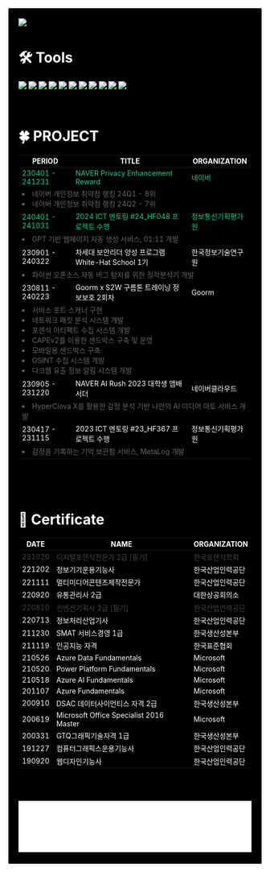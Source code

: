<div style="background-color: black; color: white; padding: 20px;">
<img src="https://capsule-render.vercel.app/api?type=waving&color=000&height=600&section=header&text=L%20U%20X&fontSize=200&fontAlignY=40&animation=fadeIn&fontColor=ffffff&desc=Les%20yeux%20éclairés,%20le%20monde%20de%20Lux.&descSize=40&descAlignY=64" />

# 🛠️ Tools

<img src="https://img.shields.io/badge/Python	-222?style=for-the-badge&logo=Python&logoColor=white"/>

<img src="https://img.shields.io/badge/JavaScript-222?style=for-the-badge&logo=JavaScript&logoColor=white"/>

<img src="https://img.shields.io/badge/React	-222?style=for-the-badge&logo=React&logoColor=white"/>

<img src="https://img.shields.io/badge/Next.js	-222?style=for-the-badge&logo=Next.js&logoColor=white"/>

<img src="https://img.shields.io/badge/Figma-222?style=for-the-badge&logo=Figma&logoColor=white"/>

<img src="https://img.shields.io/badge/Adobe Photoshop-222?style=for-the-badge&logo=Adobe Photoshop&logoColor=white"/>

<img src="https://img.shields.io/badge/Adobe Illustrator-222?style=for-the-badge&logo=Adobe Illustrator&logoColor=white"/>

<img src="https://img.shields.io/badge/Adobe Premiere Pro	-222?style=for-the-badge&logo=Adobe Premiere Pro&logoColor=white"/>

<img src="https://img.shields.io/badge/Adobe After Effects	-222?style=for-the-badge&logo=Adobe After Effects&logoColor=white"/>

<img src="https://img.shields.io/badge/Blender-222?style=for-the-badge&logo=Blender&logoColor=white"/>

<img src="https://img.shields.io/badge/Rhinoceros-222?style=for-the-badge&logo=Rhinoceros&logoColor=white"/>

</br>
</br>
</br>

# 🍀 PROJECT

<table>
  <thead>
    <tr>
      <th>PERIOD</th>
      <th>TITLE</th>
      <th>ORGANIZATION</th>
    </tr>
  </thead>
  <tbody>
    <tr  style="color:#22cc88">
      <td>230401 - 241231</td>
      <td>NAVER Privacy Enhancement Reward</td>
      <td>네이버</td>
    </tr>
    <tr>
    <td colspan="3" style="color:#666">
        <li>네이버 개인정보 취약점 랭킹 24Q1 - 8위</li>
        <li>네이버 개인정보 취약점 랭킹 24Q2 - 7위</li>
    </td>
    </tr>
    <tr style="color:#22cc88">
      <td>240401 - 241031</td>
      <td>2024 ICT 멘토링 #24_HF048 프로젝트 수행</td>
      <td>정보통신기획평가원</td>
    </tr>
    <tr>
    <td colspan="3" style="color:#666">
        <li>GPT 기반 웹페이지 자동 생성 서비스, 01:11 개발</li>
    </td>
    </tr>
    <tr>
      <td>230901 - 240322</td>
      <td>차세대 보안리더 양성 프로그램 White-Hat School 1기</td>
      <td>한국정보기술연구원</td>
    </tr>
    <tr>
    <td colspan="3" style="color:#666">
        <li>파이썬 오픈소스 자동 버그 탐지를 위한 정적분석기 개발</li>
    </td>
    </tr>
    <tr>
      <td>230811 - 240223</td>
      <td>Goorm x S2W 구름톤 트레이닝 정보보호 2회차</td>
      <td>Goorm</td>
    </tr>
    <tr>
    <td colspan="3"  style="color:#666">
        <li>서비스 포트 스캐너 구현</li>
        <li>네트워크 패킷 분석 시스템 개발</li>
        <li>포렌식 아티팩트 수집 시스템 개발</li>
        <li>CAPEv2를 이용한 샌드박스 구축 및 운영</li>
        <li>모바일용 샌드박스 구축</li>
        <li>OSINT 수집 시스템 개발</li>
        <li>다크웹 유출 정보 알림 시스템 개발</li>
    </td>
    </tr>
    <tr>
      <td>230905 - 231220</td>
      <td>NAVER AI Rush 2023 대학생 앰배서더</td>
      <td>네이버클라우드</td>
    </tr>
     <td colspan="3"  style="color:#666">
        <li>HyperClova X를 활용한 감정 분석 기반 나만의 AI 미디어 아트 서비스 개발</li>
    </td>
    <tr>
      <td>230417 - 231115</td>
      <td>2023 ICT 멘토링 #23_HF367 프로젝트 수행</td>
      <td>정보통신기획평가원</td>
    </tr>
    <td colspan="3"  style="color:#666">
        <li>감정을 기록하는 기억 보관함 서비스, MetaLog 개발</li>
    </td>

  </tbody>
</table>

</br>
</br>
</br>

# 📜 Certificate

<table>
  <thead>
    <tr>
      <th>DATE</th>
      <th>NAME</th>
      <th>ORGANIZATION</th>
    </tr>
  </thead>
  <tbody>
    <tr  style="color:#444">
      <td>231020</td>
      <td>디지털포렌식전문가 2급 [필기]</td>
      <td>한국포렌식학회</td>
    </tr>
    <tr  style="color:#fff">
      <td>221202</td>
      <td>정보기기운용기능사</td>
      <td>한국산업인력공단</td>
    </tr>
    <tr  style="color:#fff">
      <td>221111</td>
      <td>멀티미디어콘텐츠제작전문가</td>
      <td>한국산업인력공단</td>
    </tr>
    <tr  style="color:#fff">
      <td>220920</td>
      <td>유통관리사 2급</td>
      <td>대한상공회의소</td>
    </tr>
    <tr  style="color:#444">
      <td>220810</td>
      <td>컨벤션기획사 2급 [필기]</td>
      <td>한국산업인력공단</td>
    </tr>
    <tr  style="color:#fff">
      <td>220713</td>
      <td>정보처리산업기사</td>
      <td>한국산업인력공단</td>
    </tr>
    <tr  style="color:#fff">
      <td>211230</td>
      <td>SMAT 서비스경영 1급</td>
      <td>한국생산성본부</td>
    </tr>
    <tr  style="color:#fff">
      <td>211119</td>
      <td>인공지능 자격</td>
      <td>한국표준협회</td>
    </tr>
    <tr  style="color:#fff">
      <td>210526</td>
      <td>Azure Data Fundamentals</td>
      <td>Microsoft</td>
    </tr>
    <tr  style="color:#fff">
      <td>210520</td>
      <td>Power Platform Fundamentals</td>
      <td>Microsoft</td>
    </tr>
    <tr  style="color:#fff">
      <td>210518</td>
      <td>Azure AI Fundamentals</td>
      <td>Microsoft</td>
    </tr>
    <tr  style="color:#fff">
      <td>201107</td>
      <td>Azure Fundamentals</td>
      <td>Microsoft</td>
    </tr>
    <tr  style="color:#fff">
      <td>200910</td>
      <td>DSAC 데이터사이언티스 자격 2급</td>
      <td>한국생산성본부</td>
    </tr>
    <tr  style="color:#fff">
      <td>200619</td>
      <td>Microsoft Office Specialist 2016 Master</td>
      <td>Microsoft</td>
    </tr>
    <tr  style="color:#fff">
      <td>200331</td>
      <td>GTQ그래픽기술자격 1급</td>
      <td>한국생산성본부</td>
    </tr>
    <tr  style="color:#fff">
      <td>191227</td>
      <td>컴퓨터그래픽스운용기능사</td>
      <td>한국산업인력공단</td>
    </tr>
    <tr  style="color:#fff">
      <td>190920</td>
      <td>웹디자인기능사</td>
      <td>한국산업인력공단</td>
    </tr>

  </tbody>
</table>
</br>
</br>
</br>
<img src='./img/logo2.png'>
</div>
